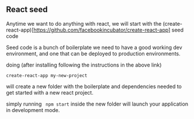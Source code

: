 ## React seed

Anytime we want to do anything with react, we will start with the
(create-react-app)[https://github.com/facebookincubator/create-react-app] seed code

Seed code is a bunch of boilerplate we need to have a good working dev
environment, and one that can be deployed to production environments. 

doing (after installing following the instructions in the above link)
```
create-react-app my-new-project
```

will create a new folder with the boilerplate and dependencies needed to get
started with a new react project.

simply running ``` npm start``` inside the new folder will launch your
application in development mode.

